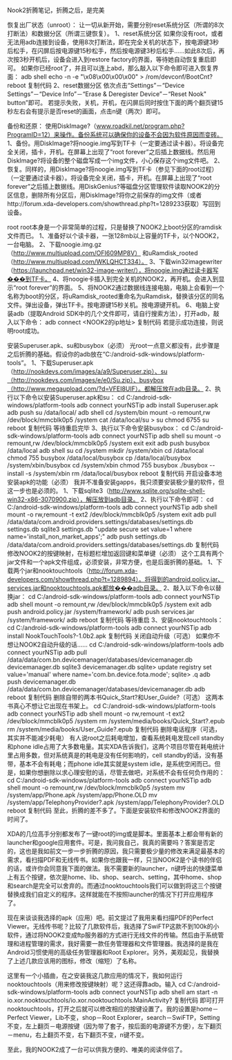 Nook2折腾笔记，折腾之后，是完美



恢复出厂状态（unroot）： 让一切从新开始，需要分别reset系统分区（所谓的8次打断法）和数据分区（所谓三键恢复）。 1、reset系统分区 如果你没有root，或者无法用adb连接到设备，使用8次打断法，即在完全关机的状态下，按电源键3秒后松手，在闪屏后按电源键15秒松手，然后按电源键3秒后松手……如此8次后，再次按3秒开机后，设备会进入到restore factory的界面，等待她自动恢复重启即可。 如果你已经root了，并且可以连上abd，那么敲入以下命令即可进入恢复界面： adb shell echo -n -e "\x08\x00\x00\x00" > /rom/devconf/BootCnt? reboot 复制代码 2、reset数据分区 依次点击“Settings”－“Device Settings”－“Device Info”－“Erase & Deregister Device”－“Reset Nook" button”即可。 若提示失败，关机，开机，在闪屏后同时按住下面的两个翻页键15秒左右会有提示是否reset的画面，点击n键（两次）即可。



备份和还原： 使用DiskImage?（www.roadkil.net/program.php?ProgramID=12）来操作。备份系统可以确保你的设备不会因为软件原因而变砖。 1、备份。用DiskImage?将noogie.img写到TF卡（一定要通过读卡器）。将设备完全关闭，插卡，开机。在屏幕上出现了“root forever”之后插上数据线。然后用DiskImage?将设备的整个磁盘写成一个img文件，小心保存这个img文件吧。 2、恢复。同样的，用DiskImage?将noogie.img写到TF卡（参见下面的root过程）（一定要通过读卡器）。将设备完全关闭，插卡，开机。在屏幕上出现了“root forever”之后插上数据线。用DiskGenius?等磁盘分区管理软件读取NOOK2的分区信息，删除所有分区后，用DiskImage?将你之前保存的img文件（或者http://forum.xda-developers.com/showthread.php?t=1289233获取）写回到设备。



root root本身是一个非常简单的过程，只是替换了NOOK2上boot分区的ramdisk文件而已。 1、准备好以个读卡器，一张128mb以上容量的TF卡，以个NOOK2，一台电脑。 2、下载noogie.img.gz（http://www.multiupload.com/OFI609MP8V） 和uRamdisk\_rooted（http://www.multiupload.com/WKLQHCT334）。 3、下载win32imagewriter（https://launchpad.net/win32-image-writer/），将noogie.img通过读卡器写���到TF卡。 4、将noogie卡插入到完全关机的NOOK2，再开机。会进入到显示“root forever”的界面。 5、将NOOK2通过数据线连接电脑，电脑上会看到一个名称为boot的分区，将uRamdisk\_rooted重命名为uRamdisk，替换该分区的同名文件。弹出设备，弹出TF卡。按电源键15秒关机。按电源键开机。 6、电脑上安装adb（提取Android SDK中的几个文件即可，请自行搜索方法），打开adb，敲入以下命令： adb connect <NOOK2的ip地址> 复制代码 若提示成功连接，则说明root成功。



安装Superuser.apk、su和busybox（必须） 光root一点意义都没有，此步骤是之后折腾的基础。假设你的adb放在“C:/android-sdk-windows/platform-tools”。 1、下载Superuser.apk（http://nookdevs.com/images/a/a9/Superuser.zip）、su（http://nookdevs.com/images/e/e0/Su.zip）、busybox（http://www.megaupload.com/?d=VFEI8UIF）。都解压放在adb目录。 2、执行以下命令以安装Superuser.apk和su： cd C:/android-sdk-windows/platform-tools adb connect yourNSTip adb install Superuser.apk adb push su /data/local/ adb shell cd /system/bin mount -o remount,rw /dev/block/mmcblk0p5 /system cat /data/local/su > su chmod 6755 su reboot 复制代码 等待重启完毕 3、执行以下命令安装busybox： cd C:/android-sdk-windows/platform-tools adb connect yourNSTip adb shell su mount -o remount,rw /dev/block/mmcblk0p5 /system exit exit adb push busybox /data/local adb shell su cd /system mkdir /system/xbin cd /data/local chmod 755 busybox /data/local/busybox cp /data/local/busybox /system/xbin/busybox cd /system/xbin chmod 755 busybox ./busybox --install -s /system/xbin rm /data/local/busybox reboot 复制代码 开启设备本地安装apk的功能（必须） 我并不准备安装gapps，我只须要安装极少量的软件，但这一步也是必须的。 1、下载sqlite3（http://www.sqlite.org/sqlite-shell-win32-x86-3070900.zip），解压放到adb目录。 2、执行以下命令即可： cd C:/android-sdk-windows/platform-tools adb connect yourNSTip adb shell mount -o rw,remount -t ext2 /dev/block/mmcblk0p5 /system exit adb pull /data/data/com.android.providers.settings/databases/settings.db settings.db sqlite3 settings.db "update secure set value=1 where name='install\_non\_market\_apps';" adb push settings.db /data/data/com.android.providers.settings/databases/settings.db 复制代码 修改NOOK2的按键映射，在标题栏增加返回键和菜单键（必须） 这个工具有两个jar文件和一个apk文件组成，必须安装，非常方便，也是后面折腾的基础。 1、下载两个jar和nooktouchtools（http://forum.xda-developers.com/showthread.php?t=1289894）。将得到的android.policy.jar、services.jar和nooktouchtools.apk都放���adb目录。 2、敲入以下命令以替换jar： cd C:/android-sdk-windows/platform-tools adb connect yourNSTip adb shell mount -o remount,rw /dev/block/mmcblk0p5 /system exit adb push android.policy.jar /system/framework/ adb push services.jar /system/framework/ adb reboot 复制代码 等待重启 3、安装nooktouchtools： cd C:/android-sdk-windows/platform-tools adb connect yourNSTip adb install NookTouchTools?-1.0b2.apk 复制代码 关闭自动升级（可选） 如果你不想让NOOK2自动升级的话…… cd C:/android-sdk-windows/platform-tools adb connect yourNSTip adb pull /data/data/com.bn.devicemanager/databases/devicemanager.db devicemanager.db sqlite3 devicemanager.db sqlite> update registry set value='manual' where name='com.bn.device.fota.mode'; sqlite> .q adb push devicemanager.db /data/data/com.bn.devicemanager/databases/devicemanager.db adb reboot 复制代码 删除自带的两本书Quick\_Start?和User\_Guide?（可选） 这两本书真心不想让它出现在书架上。 cd C:/android-sdk-windows/platform-tools adb connect yourNSTip adb shell mount -o rw,remount -t ext2 /dev/block/mmcblk0p5 /system rm /system/media/books/Quick\_Start?.epub rm /system/media/books/User\_Guide?.epub 复制代码 删除电话程序（可选，其实并不能减少耗电） 有人说root之后耗电增加，查看系统耗电发现cell standby和phone idle占用了大多数电量。其实XDA告诉我们，这两个项目尽管在耗电统计里占用多数，但对系统真是的耗电是没有任何影响的，cell standby的话，没有基带，基本不会有耗电；而phone idle其实就是system idle，是系统空闲而已。但是，如果你想删除以求心理安慰的话，尽管去做吧，对系统不会有任何负作用的： cd C:/android-sdk-windows/platform-tools adb connect yourNSTip adb shell mount -o remount,rw /dev/block/mmcblk0p5 /system mv /system/app/Phone.apk /system/app/Phone.OLD mv /system/app/TelephonyProvider?.apk /system/app/TelephonyProvider?.OLD reboot 复制代码 至此，折腾的差不多了。下面是安装软件和修改NOOK2界面的时间了。



XDA的几位高手分别都发布了一键root的img或是脚本。里面基本上都会带有新的launcher和google应用套件。可是，我问我自己，我真的需要吗？答案是否定的，这也是我如前文一步一步折腾的原因，我只需要极少量的修改来满足最基本的需求，看扫描PDF和无线传书。如果你也跟我一样，只当NOOK2是个读书的伴侣的话，或许你会同意我下面的做法。我不需要新的launcher，n键呼出的快捷菜单上有五个按键，依次是home、lib、shop、search、setting，其中home、shop和search是完全可以舍弃的。而通过nooktouchtools我们可以做到将这三个按键替换成我们自定义的程序。这样就能在不按照launcher的情况下打开应用程序了。



现在来谈谈我选择的apk（应用）吧。前文提过了我用来看扫描PDF的Perfect Viewer。无线传书呢？比较了几款软件后，我选择了SwiFTP这款不到100k的小软件，通过将NOOK2变成ftp服务器的方式进行无线文件的传输。然后由于系统管理和进程管理的需求，我好需要一款任务管理器和文件管理器。我选择的是我在Android习惯使用的高级任务管理器和Root Explorer。另外，美观起见，我替换了上述几款应该用的图标，修改（缩短）了名称。



这里有一个小插曲，在之安装我这几款应用的情况下，我如何运行nooktouchtools（用来修改按键映射）呢？这还得靠adb。输入 cd C:/android-sdk-windows/platform-tools adb connect yourNSTip adb shell am start -n io.xor.nooktouchtools/io.xor.nooktouchtools.MainActivity? 复制代码 即可打开nooktouchtools，打开之后就可以修改相应的按键设置了。我的设置是home－Perfect Viewer，Lib不变，shop－Root Explorer，search－SwiFTP，Setting不变，左上翻页－电源按键（因为带了套子，按后面的电源键不方便），左下翻页－menu，右上翻页不变，右下翻页不变，n键不变。



至此，我的NOOK2成了一台可以供我方便的、唯美的阅读伴侣了。
